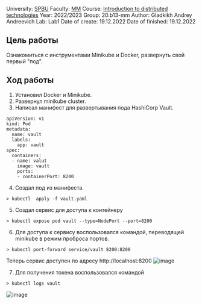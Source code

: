 University: [SPBU](https://spbu.ru/)
Faculty: [MM](https://math.spbu.ru/rus/)
Course: [Introduction to distributed technologies](https://github.com/itmo-ict-faculty/introduction-to-distributed-technologies)
Year: 2022/2023
Group: 20.b13-mm
Author: Gladkikh Andrey Andreevich
Lab: Lab1
Date of create: 19.12.2022
Date of finished: 19.12.2022


## Цель работы

Ознакомиться с инструментами Minikube и Docker, развернуть свой первый "под".


## Ход работы

1. Установил Docker и Minikube.
2. Развернул minikube cluster.
3. Написал манифест для развертывания пода HashiCorp Vault.
```
apiVersion: v1
kind: Pod
metadata:
  name: vault
  labels:
    app: vault
spec:
  containers:
  - name: valut
    image: vault
    ports:
    - containerPort: 8200
 ```   
4. Создал под из манифеста.
```
> kubectl  apply -f vault.yaml
```
5. Создал сервис для доступа к контейнеру
```
> kubectl expose pod vault --type=NodePort --port=8200
```
6. Для доступа к сервису воспользовался командой, переводящей minikube в режим проброса портов.
```
> kubectl port-forward service/vault 8200:8200
```
Теперь сервис доступен по адресу http://localhost:8200
![image](https://user-images.githubusercontent.com/74876495/208449283-57482cd6-869d-4de6-b241-37bc3faa1bdc.png)

7. Для получения токена воспользовался командой
```
> kubectl logs vault
```
![image](https://user-images.githubusercontent.com/74876495/208449837-33b57dcb-000b-48f0-be61-a8a0e8e0b2f4.png)
